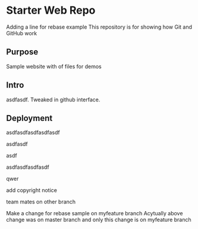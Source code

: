 # Starter Web Repo

Adding a line for rebase example
This repository is for showing how Git and GitHub work

## Purpose

Sample website with of files for demos

## Intro

asdfasdf. Tweaked in github interface.

## Deployment

asdfasdfasdfasdfasdf

asdfasdf

asdf

asdfasdfasdfasdf

qwer

add copyright notice

team mates on other branch

Make a change for rebase sample on myfeature branch
Acytually above change was on master branch and only this change is on myfeature branch
